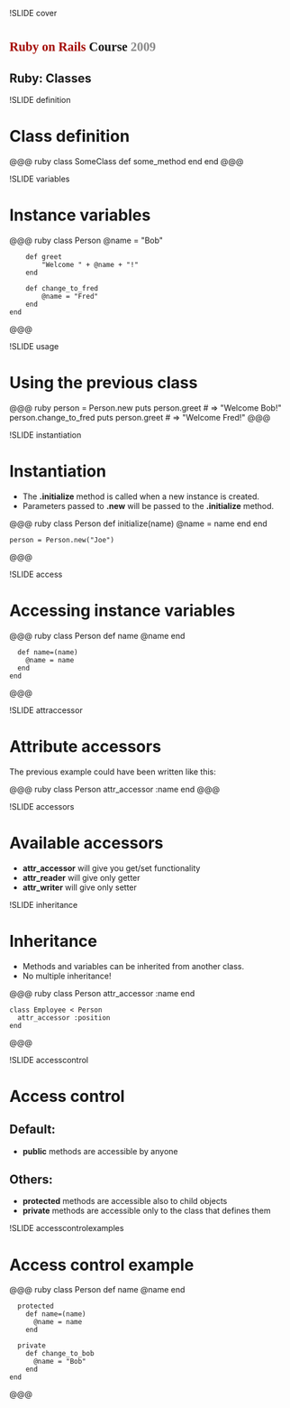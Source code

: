 !SLIDE cover

# <span style="font-family:'Bitstream Vera Serif', serif;font-size:80%"><span style="color:#a40800">Ruby on Rails</span> Course <span style="color:#8B8B8B">2009</span></span>
## Ruby: Classes

!SLIDE definition

# Class definition

@@@ ruby
	class SomeClass
		def some_method
		end
	end
@@@

!SLIDE variables

# Instance variables

@@@ ruby
	class Person
		@name = "Bob"
		
		def greet
			"Welcome " + @name + "!"
		end
		
		def change_to_fred
			@name = "Fred"
		end
	end
@@@

!SLIDE usage

# Using the previous class

@@@ ruby
	person = Person.new
	puts person.greet # => "Welcome Bob!"
	person.change_to_fred
	puts person.greet # => "Welcome Fred!"
@@@

!SLIDE instantiation

# Instantiation

* The **.initialize** method is called when a new instance is created.
* Parameters passed to **.new** will be passed to the **.initialize** method.

@@@ ruby
	class Person
		def initialize(name)
			@name = name
		end
	end
	
	person = Person.new("Joe")
@@@

!SLIDE access

# Accessing instance variables

@@@ ruby
	class Person
	  def name
	    @name
	  end

	  def name=(name)
	    @name = name
	  end
	end
@@@

!SLIDE attraccessor

# Attribute accessors

The previous example could have been written like this:

@@@ ruby
	class Person
	  attr_accessor :name
	end
@@@

!SLIDE accessors

# Available accessors

* **attr_accessor** will give you get/set functionality
* **attr_reader** will give only getter
* **attr_writer** will give only setter

!SLIDE inheritance

# Inheritance

* Methods and variables can be inherited from another class.
* No multiple inheritance!

@@@ ruby
	class Person
	  attr_accessor :name
	end

	class Employee < Person
	  attr_accessor :position
	end
@@@

!SLIDE accesscontrol

# Access control

## Default:
* **public** methods are accessible by anyone

## Others:
* **protected** methods are accessible also to child objects
* **private** methods are accessible only to the class that defines them

!SLIDE accesscontrolexamples

# Access control example

@@@ ruby
	class Person
	  def name
	    @name
	  end

	  protected
	    def name=(name)
	      @name = name
	    end

	  private
	    def change_to_bob
	      @name = "Bob"
	    end
	end
@@@